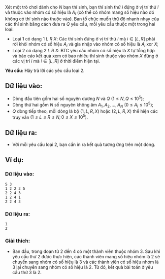 Xét một trò chơi dành cho $N$ bạn thí sinh, bạn thí sinh thứ $i$ đứng ở vị trí thứ $i$ và thuộc vào nhóm có số hiệu là $A_i$ (có thể có nhóm mang số hiệu nào đó không có thí sinh nào thuộc vào). Ban tổ chức muốn thử độ nhanh nhạy của các thí sinh bằng cách đưa ra $Q$ yêu cầu, mỗi yêu cầu thuộc một trong hai loại:
- Loại $1$ có dạng $1\ L\ R\ X$: Các thí sinh đứng ở vị trí thứ $i$ mà $i ∈ [L, R]$ phải rời khỏi nhóm có số hiệu $A_i$ và gia nhập vào nhóm có số hiệu là $A_i\text{ xor }X$;
- Loại $2$ có dạng $2\ L\ R\ X$: BTC yêu cầu nhóm có số hiệu là $X$ tự tổng hợp và báo cáo kết quả xem có bao nhiêu thí sinh thuộc vào nhóm $X$ đứng ở các vị trí $i$ mà $i ∈ [L, R]$ ở thời điểm hiện tại.

**Yêu cầu:** Hãy trả lời các yêu cầu loại $2$.

## Dữ liệu vào:
- Dòng đầu tiên gồm hai số nguyên dương $N$ và $Q\ (1 ≤ N, Q ≤ 10^5)$;
- Dòng thứ hai gồm $N$ số nguyên không âm $A_1, A_2, \dots, A_N\ (0 ≤ A_i ≤ 10^5)$;
- $Q$ dòng tiếp theo, mỗi dòng là bộ $(1, L, R, X)$ hoặc $(2, L, R, X)$ thể hiện các truy vấn $(1 ≤ L ≤ R ≤ N; 0 ≤ X ≤ 10^5)$.

## Dữ liệu ra:
- Với mỗi yêu cầu loại $2$, bạn cần in ra kết quả tương ứng trên một dòng.

## Ví dụ:
### Dữ liệu vào:
```
5 3
1 2 2 3 5
2 2 4 3
1 2 4 1
2 2 4 3
```

### Dữ liệu ra:
```
1
2
```

### Giải thích:
- Ban đầu, trong đoạn từ $2$ đến $4$ có một thành viên thuộc nhóm $3$. Sau khi yêu cầu thứ $2$ được thực hiện, các thành viên mang số hiệu nhóm là $2$ sẽ chuyển sang nhóm có số hiệu là $3$ và các thành viên có số hiệu nhóm là $3$ lại chuyển sang nhóm có số hiệu là $2$. Từ đó, kết quả bài toán ở yêu cầu thứ $3$ là $2$.